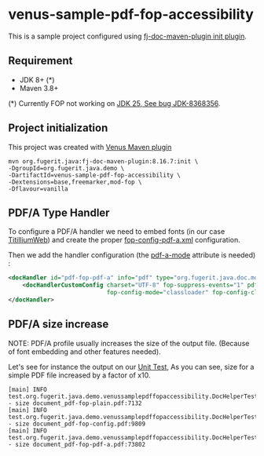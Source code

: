 # venus-sample-pdf-fop-accessibility

This is a sample project configured using [fj-doc-maven-plugin init plugin](https://venusdocs.fugerit.org/guide/#maven-plugin-goal-init).

## Requirement

* JDK 8+ (*)
* Maven 3.8+

(*) Currently FOP not working on [JDK 25, See bug JDK-8368356](https://bugs.openjdk.org/browse/JDK-8368356).

## Project initialization

This project was created with [Venus Maven plugin](https://venusdocs.fugerit.org/guide/#maven-plugin-goal-init)

```shell
mvn org.fugerit.java:fj-doc-maven-plugin:8.16.7:init \
-DgroupId=org.fugerit.java.demo \
-DartifactId=venus-sample-pdf-fop-accessibility \
-Dextensions=base,freemarker,mod-fop \
-Dflavour=vanilla
```

## PDF/A Type Handler

To configure a PDF/A handler we need to embed fonts (in our case [TitilliumWeb](https://fonts.google.com/specimen/Titillium+Web/about))
and create the proper [fop-config-pdf-a.xml](src/main/resources/venus-sample-pdf-fop-accessibility/fop-config-pdf-a.xml) configuration. 

Then we add the handler configuration (the [pdf-a-mode](https://venusdocs.fugerit.org/guide/#doc-handler-mod-fop-pdf-config-pdf-a-mode) attribute is needed) : 

```xml
<docHandler id="pdf-fop-pdf-a" info="pdf" type="org.fugerit.java.doc.mod.fop.PdfFopTypeHandler">
    <docHandlerCustomConfig charset="UTF-8" fop-suppress-events="1" pdf-a-mode="PDF/A-1b"
                            fop-config-mode="classloader" fop-config-classloader-path="venus-sample-pdf-fop-accessibility/fop-config-pdf-a.xml" />
</docHandler>
```

## PDF/A size increase

NOTE: PDF/A profile usually increases the size of the output file.
(Because of font embedding and other features needed).

Let's see for instance the output on our [Unit Test](src/test/java/test/org/fugerit/java/demo/venussamplepdffopaccessibility/DocHelperTest.java),
As you can see, size for a simple PDF file increased by a factor of x10.

```
[main] INFO test.org.fugerit.java.demo.venussamplepdffopaccessibility.DocHelperTest - size document_pdf-fop-plain.pdf:7132
[main] INFO test.org.fugerit.java.demo.venussamplepdffopaccessibility.DocHelperTest - size document_pdf-fop-config.pdf:9809
[main] INFO test.org.fugerit.java.demo.venussamplepdffopaccessibility.DocHelperTest - size document_pdf-fop-pdf-a.pdf:73802
```
